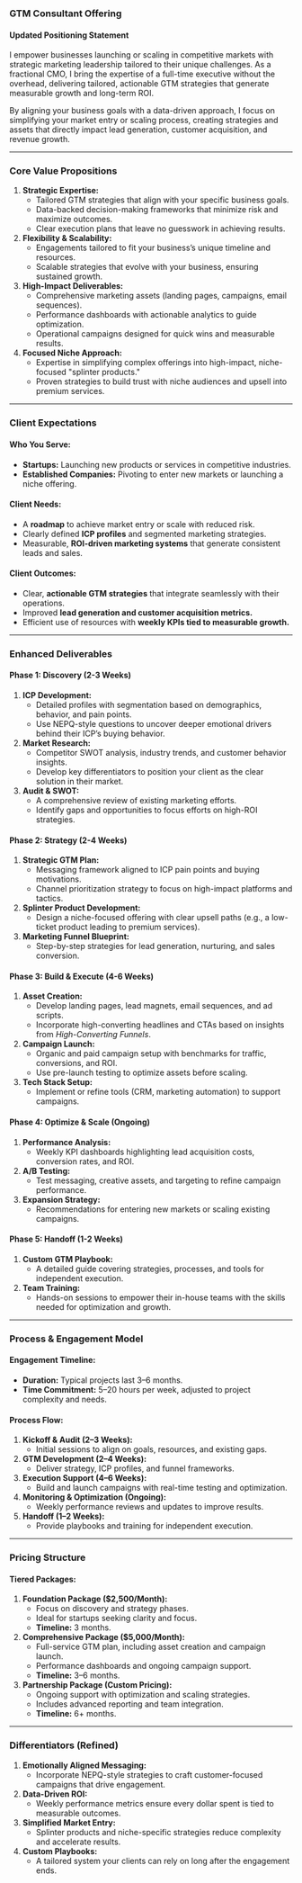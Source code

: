### **GTM Consultant Offering**

#### **Updated Positioning Statement**

I empower businesses launching or scaling in competitive markets with strategic marketing leadership tailored to their unique challenges. As a fractional CMO, I bring the expertise of a full-time executive without the overhead, delivering tailored, actionable GTM strategies that generate measurable growth and long-term ROI.

By aligning your business goals with a data-driven approach, I focus on simplifying your market entry or scaling process, creating strategies and assets that directly impact lead generation, customer acquisition, and revenue growth.

---

### **Core Value Propositions**

1. **Strategic Expertise:**  
   * Tailored GTM strategies that align with your specific business goals.  
   * Data-backed decision-making frameworks that minimize risk and maximize outcomes.  
   * Clear execution plans that leave no guesswork in achieving results.  
2. **Flexibility & Scalability:**  
   * Engagements tailored to fit your business’s unique timeline and resources.  
   * Scalable strategies that evolve with your business, ensuring sustained growth.  
3. **High-Impact Deliverables:**  
   * Comprehensive marketing assets (landing pages, campaigns, email sequences).  
   * Performance dashboards with actionable analytics to guide optimization.  
   * Operational campaigns designed for quick wins and measurable results.  
4. **Focused Niche Approach:**  
   * Expertise in simplifying complex offerings into high-impact, niche-focused "splinter products."  
   * Proven strategies to build trust with niche audiences and upsell into premium services.

---

### **Client Expectations**

#### **Who You Serve:**

* **Startups:** Launching new products or services in competitive industries.  
* **Established Companies:** Pivoting to enter new markets or launching a niche offering.

#### **Client Needs:**

* A **roadmap** to achieve market entry or scale with reduced risk.  
* Clearly defined **ICP profiles** and segmented marketing strategies.  
* Measurable, **ROI-driven marketing systems** that generate consistent leads and sales.

#### **Client Outcomes:**

* Clear, **actionable GTM strategies** that integrate seamlessly with their operations.  
* Improved **lead generation and customer acquisition metrics.**  
* Efficient use of resources with **weekly KPIs tied to measurable growth.**

---

### **Enhanced Deliverables**

#### **Phase 1: Discovery (2-3 Weeks)**

1. **ICP Development:**  
   * Detailed profiles with segmentation based on demographics, behavior, and pain points.  
   * Use NEPQ-style questions to uncover deeper emotional drivers behind their ICP’s buying behavior.  
2. **Market Research:**  
   * Competitor SWOT analysis, industry trends, and customer behavior insights.  
   * Develop key differentiators to position your client as the clear solution in their market.  
3. **Audit & SWOT:**  
   * A comprehensive review of existing marketing efforts.  
   * Identify gaps and opportunities to focus efforts on high-ROI strategies.

#### **Phase 2: Strategy (2-4 Weeks)**

1. **Strategic GTM Plan:**  
   * Messaging framework aligned to ICP pain points and buying motivations.  
   * Channel prioritization strategy to focus on high-impact platforms and tactics.  
2. **Splinter Product Development:**  
   * Design a niche-focused offering with clear upsell paths (e.g., a low-ticket product leading to premium services).  
3. **Marketing Funnel Blueprint:**  
   * Step-by-step strategies for lead generation, nurturing, and sales conversion.

#### **Phase 3: Build & Execute (4-6 Weeks)**

1. **Asset Creation:**  
   * Develop landing pages, lead magnets, email sequences, and ad scripts.  
   * Incorporate high-converting headlines and CTAs based on insights from *High-Converting Funnels*.  
2. **Campaign Launch:**  
   * Organic and paid campaign setup with benchmarks for traffic, conversions, and ROI.  
   * Use pre-launch testing to optimize assets before scaling.  
3. **Tech Stack Setup:**  
   * Implement or refine tools (CRM, marketing automation) to support campaigns.

#### **Phase 4: Optimize & Scale (Ongoing)**

1. **Performance Analysis:**  
   * Weekly KPI dashboards highlighting lead acquisition costs, conversion rates, and ROI.  
2. **A/B Testing:**  
   * Test messaging, creative assets, and targeting to refine campaign performance.  
3. **Expansion Strategy:**  
   * Recommendations for entering new markets or scaling existing campaigns.

#### **Phase 5: Handoff (1-2 Weeks)**

1. **Custom GTM Playbook:**  
   * A detailed guide covering strategies, processes, and tools for independent execution.  
2. **Team Training:**  
   * Hands-on sessions to empower their in-house teams with the skills needed for optimization and growth.

---

### **Process & Engagement Model**

#### **Engagement Timeline:**

* **Duration:** Typical projects last 3–6 months.  
* **Time Commitment:** 5–20 hours per week, adjusted to project complexity and needs.

#### **Process Flow:**

1. **Kickoff & Audit (2–3 Weeks):**  
   * Initial sessions to align on goals, resources, and existing gaps.  
2. **GTM Development (2–4 Weeks):**  
   * Deliver strategy, ICP profiles, and funnel frameworks.  
3. **Execution Support (4–6 Weeks):**  
   * Build and launch campaigns with real-time testing and optimization.  
4. **Monitoring & Optimization (Ongoing):**  
   * Weekly performance reviews and updates to improve results.  
5. **Handoff (1–2 Weeks):**  
   * Provide playbooks and training for independent execution.

---

### **Pricing Structure**

#### **Tiered Packages:**

1. **Foundation Package ($2,500/Month):**  
   * Focus on discovery and strategy phases.  
   * Ideal for startups seeking clarity and focus.  
   * **Timeline:** 3 months.  
2. **Comprehensive Package ($5,000/Month):**  
   * Full-service GTM plan, including asset creation and campaign launch.  
   * Performance dashboards and ongoing campaign support.  
   * **Timeline:** 3–6 months.  
3. **Partnership Package (Custom Pricing):**  
   * Ongoing support with optimization and scaling strategies.  
   * Includes advanced reporting and team integration.  
   * **Timeline:** 6+ months.

---

### **Differentiators (Refined)**

1. **Emotionally Aligned Messaging:**  
   * Incorporate NEPQ-style strategies to craft customer-focused campaigns that drive engagement.  
2. **Data-Driven ROI:**  
   * Weekly performance metrics ensure every dollar spent is tied to measurable outcomes.  
3. **Simplified Market Entry:**  
   * Splinter products and niche-specific strategies reduce complexity and accelerate results.  
4. **Custom Playbooks:**  
   * A tailored system your clients can rely on long after the engagement ends.

